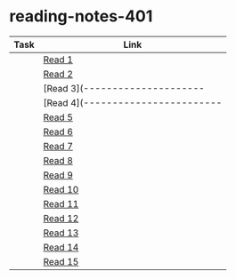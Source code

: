 # reading-notes-401

| Task  |  Link |
|---|---|
| | [Read 1](-----------------------)  |
|| [Read 2](-------------) |
|| [Read 3](--------------------- |
| |[Read 4](------------------------|
| |[Read 5](---------------------------------------)|
| |[Read 6](-----------------------------)|
|  |[Read 7](-----------------------------------------------)|
|  |[Read 8](-------------------------------------------)|
|  |[Read 9](-----------------------------)|
|  |[Read 10](----------------------------)|
|  |[Read 11](-------------------------------------)|
|  |[Read 12](-----------------------------)|
|  |[Read 13](-----------------------------)|
|  |[Read 14](------------------------------------)|
|  |[Read 15](------------------------------------)|
